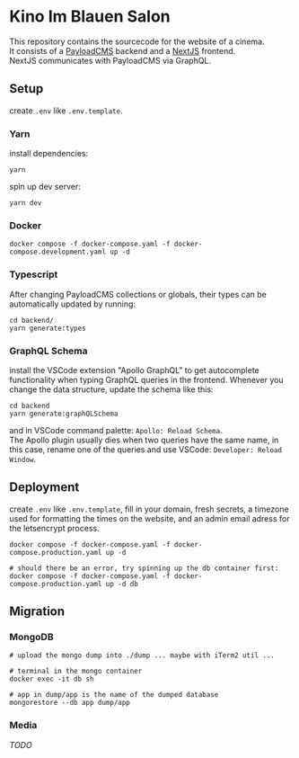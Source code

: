 # Kino Im Blauen Salon

This repository contains the sourcecode for the website of a cinema.  
It consists of a [PayloadCMS](https://payloadcms.com/) backend and a [NextJS](https://nextjs.org/) frontend.  
NextJS communicates with PayloadCMS via GraphQL.

## Setup

create `.env` like `.env.template`. 

### Yarn

install dependencies:
```
yarn
```

spin up dev server:
```
yarn dev
```

### Docker

```
docker compose -f docker-compose.yaml -f docker-compose.development.yaml up -d
```

### Typescript

After changing PayloadCMS collections or globals, their types can be automatically updated by running:

```
cd backend/
yarn generate:types
```

### GraphQL Schema

install the VSCode extension "Apollo GraphQL" to get autocomplete functionality when typing GraphQL queries in the
frontend. Whenever you change the data structure, update the schema like this:

```
cd backend
yarn generate:graphQLSchema
```
and in VSCode command palette: `Apollo: Reload Schema`.  
The Apollo plugin usually dies when two queries have the same name, in this case, rename one of the queries and use
VSCode: `Developer: Reload Window`.

## Deployment

create `.env` like `.env.template`, fill in your domain, fresh secrets, a timezone used for formatting the
times on the website, and an admin email adress for the letsencrypt process.

```
docker compose -f docker-compose.yaml -f docker-compose.production.yaml up -d

# should there be an error, try spinning up the db container first:
docker compose -f docker-compose.yaml -f docker-compose.production.yaml up -d db
```

## Migration

### MongoDB

```
# upload the mongo dump into ./dump ... maybe with iTerm2 util ...

# terminal in the mongo container
docker exec -it db sh

# app in dump/app is the name of the dumped database
mongorestore --db app dump/app
```

### Media

*TODO*